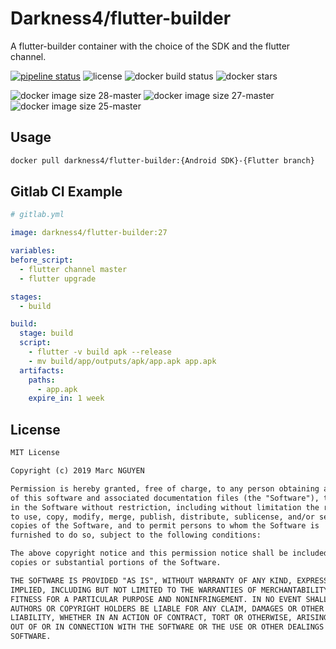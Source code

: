 # Darkness4/flutter-builder

A flutter-builder container with the choice of the SDK and the flutter channel. 

[![pipeline status](https://gitlab.com/Darkness4/flutter-builder/badges/master/pipeline.svg)](https://gitlab.com/Darkness4/flutter-builder/commits/master)
![license](https://img.shields.io/github/license/Darkness4/flutter-builder.svg?style=flat)
![docker build status](https://img.shields.io/docker/automated/darkness4/flutter-builder.svg?style=flat)
![docker stars](https://img.shields.io/docker/stars/darkness4/flutter-builder.svg?style=flat)

![docker image size 28-master](https://img.shields.io/microbadger/image-size/darkness4/flutter-builder/28.svg?label=image%20size%20%2828-master%29&style=flat)
![docker image size 27-master](https://img.shields.io/microbadger/image-size/darkness4/flutter-builder/27.svg?label=image%20size%20%2827-master%29&style=flat)
![docker image size 25-master](https://img.shields.io/microbadger/image-size/darkness4/flutter-builder/25.svg?label=image%20size%20%2825-master%29&style=flat)

## Usage

```sh
docker pull darkness4/flutter-builder:{Android SDK}-{Flutter branch}
```

## Gitlab CI Example

```yaml
# gitlab.yml

image: darkness4/flutter-builder:27

variables:
before_script:
  - flutter channel master
  - flutter upgrade

stages:
  - build

build:
  stage: build
  script:
    - flutter -v build apk --release
    - mv build/app/outputs/apk/app.apk app.apk
  artifacts:
    paths:
      - app.apk
    expire_in: 1 week
```

## License

```txt
MIT License

Copyright (c) 2019 Marc NGUYEN

Permission is hereby granted, free of charge, to any person obtaining a copy
of this software and associated documentation files (the "Software"), to deal
in the Software without restriction, including without limitation the rights
to use, copy, modify, merge, publish, distribute, sublicense, and/or sell
copies of the Software, and to permit persons to whom the Software is
furnished to do so, subject to the following conditions:

The above copyright notice and this permission notice shall be included in all
copies or substantial portions of the Software.

THE SOFTWARE IS PROVIDED "AS IS", WITHOUT WARRANTY OF ANY KIND, EXPRESS OR
IMPLIED, INCLUDING BUT NOT LIMITED TO THE WARRANTIES OF MERCHANTABILITY,
FITNESS FOR A PARTICULAR PURPOSE AND NONINFRINGEMENT. IN NO EVENT SHALL THE
AUTHORS OR COPYRIGHT HOLDERS BE LIABLE FOR ANY CLAIM, DAMAGES OR OTHER
LIABILITY, WHETHER IN AN ACTION OF CONTRACT, TORT OR OTHERWISE, ARISING FROM,
OUT OF OR IN CONNECTION WITH THE SOFTWARE OR THE USE OR OTHER DEALINGS IN THE
SOFTWARE.
```